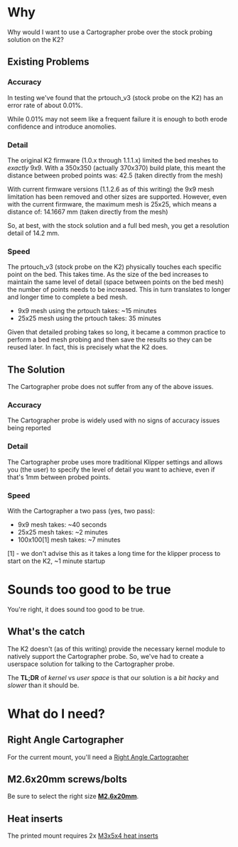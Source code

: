 # Why

Why would I want to use a Cartographer probe over the stock probing solution on the K2?

## Existing Problems

### Accuracy

In testing we've found that the prtouch_v3 (stock probe on the K2) has an error rate of about 0.01%.

While 0.01% may not seem like a frequent failure it is enough to both erode confidence and introduce anomolies.

### Detail

The original K2 firmware (1.0.x through 1.1.1.x) limited the bed meshes to _exactly_ 9x9.  With a 350x350 (actually 370x370) build plate, this meant the distance between probed points was: 42.5 (taken directly from the mesh)

With current firmware versions (1.1.2.6 as of this writing) the 9x9 mesh limitation has been removed and other sizes are supported.  However, even with the current firmware, the maximum mesh is 25x25, which means a distance of: 14.1667 mm (taken directly from the mesh)

So, at best, with the stock solution and a full bed mesh, you get a resolution detail of 14.2 mm.

### Speed

The prtouch_v3 (stock probe on the K2) physically touches each specific point on the bed.  This takes time.  As the size of the bed increases to maintain the same level of detail (space between points on the bed mesh) the number of points needs to be increased.  This in turn translates to longer and longer time to complete a bed mesh.

* 9x9 mesh using the prtouch takes: ~15 minutes
* 25x25 mesh using the prtouch takes: 35 minutes

Given that detailed probing takes so long, it became a common practice to perform a bed mesh probing and then save the results so they can be reused later.  In fact, this is precisely what the K2 does.

## The Solution

The Cartographer probe does not suffer from any of the above issues.

### Accuracy

The Cartographer probe is widely used with no signs of accuracy issues being reported

### Detail

The Cartographer probe uses more traditional Klipper settings and allows you (the user) to specify the level of detail you want to achieve, even if that's 1mm between probed points.

### Speed

With the Cartographer a two pass (yes, two pass):
* 9x9 mesh takes: ~40 seconds
* 25x25 mesh takes: ~2 minutes
* 100x100[1] mesh takes: ~7 minutes

[1] - we don't advise this as it takes a long time for the klipper process to start on the K2, ~1 minute startup

# Sounds too good to be true

You're right, it does sound too good to be true.

## What's the catch

The K2 doesn't (as of this writing) provide the necessary kernel module to natively support the Cartographer probe.  So, we've had to create a userspace solution for talking to the Cartographer probe.

The **TL;DR** of _kernel_ vs _user space_ is that our solution is a _bit hacky_ and _slower_ than it should be.

# What do I need?

## Right Angle Cartographer

For the current mount, you'll need a [Right Angle Cartographer](https://cartographer3d.com/products/cartographer-probe-v3-with-adxl345-right-angle-can-usb)

## M2.6x20mm screws/bolts

Be sure to select the right size [**M2.6x20mm**](https://www.aliexpress.us/item/3256803144062450.html).

## Heat inserts

The printed mount requires 2x [M3x5x4 heat inserts](https://www.amazon.com/Threaded-Inserts-Soldering-Printed-Materials/dp/B0D7M3LJDL)
